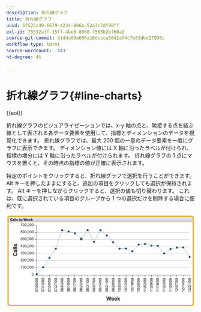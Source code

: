 ```yaml
---
description: 折れ線グラフ
title: 折れ線グラフ
uuid: 6f525c49-6679-4234-886b-52a3c7df98ff
exl-id: 75532aff-15ff-4be8-8000-f503b2bf60a2
source-git-commit: b1dda69a606a16dccca30d2a74c7e63dbd27936c
workflow-type: tm+mt
source-wordcount: '143'
ht-degree: 4%

---
```


# 折れ線グラフ{#line-charts}

{{eol}}

折れ線グラフのビジュアライゼーションでは、x-y 軸の点と、隣接する点を結ぶ線として表される各データ要素を使用して、指標とディメンションのデータを視覚化できます。 折れ線グラフでは、最大 200 個の一意のデータ要素を一度にグラフに表示できます。 ディメンション値には X 軸に沿ったラベルが付けられ、指標の増分には Y 軸に沿ったラベルが付けられます。 折れ線グラフの 1 点にマウスを置くと、その時点の指標の値が正確に表示されます。

特定のポイントをクリックすると、折れ線グラフで選択を行うことができます。 Alt キーを押したままにすると、追加の項目をクリックしても選択が保持されます。 Alt キーを押しながらクリックすると、選択の値も切り替わります。 これは、既に選択されている項目のグループから 1 つの選択だけを削除する場合に便利です。

![](assets/line_chart.png)
